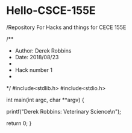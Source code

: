 # Hello-CSCE-155E
/Repository For Hacks and things for CECE 155E

/**
 * Author: Derek Robbins
 * Date: 2018/08/23
 *
 * Hack number 1
 *
 */
#include<stdlib.h>
#include<stdio.h>

int main(int argc, char **argv) {

  printf("Derek Robbins: Veterinary Science\n");

  return 0;
}
